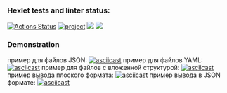 ### Hexlet tests and linter status:
[![Actions Status](https://github.com/Artoym1234/frontend-project-46/workflows/hexlet-check/badge.svg)](https://github.com/Artoym1234/frontend-project-46/actions)
[![project](https://github.com/Artoym1234/frontend-project-46/actions/workflows/project.yml/badge.svg)](https://github.com/Artoym1234/frontend-project-46/actions/workflows/project.yml)
<a href="https://codeclimate.com/github/Artoym1234/frontend-project-46/maintainability"><img src="https://api.codeclimate.com/v1/badges/879cd59e98497d8d745e/maintainability" /></a>
<a href="https://codeclimate.com/github/Artoym1234/frontend-project-46/test_coverage"><img src="https://api.codeclimate.com/v1/badges/879cd59e98497d8d745e/test_coverage" /></a>

### Demonstration 
пример для файлов JSON:
[![asciicast](https://asciinema.org/a/sYOlHoelItsfHk314iXyqvD4I.svg)](https://asciinema.org/a/sYOlHoelItsfHk314iXyqvD4I)
пример для файлов YAML:
[![asciicast](https://asciinema.org/a/CpDvBOl2HLzt7qjOpkg5nAc67.svg)](https://asciinema.org/a/CpDvBOl2HLzt7qjOpkg5nAc67)
пример для файлов c вложенной структурой:
[![asciicast](https://asciinema.org/a/qe7Hr382C0SGsl1nXxZy4TbOg.svg)](https://asciinema.org/a/qe7Hr382C0SGsl1nXxZy4TbOg)
пример вывода плоского формата:
[![asciicast](https://asciinema.org/a/rBmM2RAiWiL71esVeDLem88U6.svg)](https://asciinema.org/a/rBmM2RAiWiL71esVeDLem88U6)
пример вывода в JSON формате:
[![asciicast](https://asciinema.org/a/7luVU9P2lkOcHA3fYBdLplPoN.svg)](https://asciinema.org/a/7luVU9P2lkOcHA3fYBdLplPoN)

